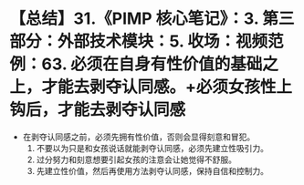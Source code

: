 # 【总结】31.《PIMP 核心笔记》：3. 第三部分：外部技术模块：5. 收场：视频范例：63. 必须在自身有性价值的基础之上，才能去剥夺认同感。+必须女孩性上钩后，才能去剥夺认同感

-   在剥夺认同感之前，必须先拥有性价值，否则会显得刻意和冒犯。
    1.  不要以为只是和女孩说话就能剥夺认同感，必须先建立性吸引力。
    2.  过分努力和刻意想要引起女孩的注意会让她觉得不舒服。
    3.  先建立性价值，然后再使用方法剥夺认同感，保持自信和控制力。